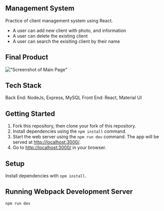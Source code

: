 ## Management System
Practice of client management system using React.
  - A user can add new client with photo, and information
  - A user can delete the existing client
  - A user can search the exisiting client by their name

## Final Product
!["Screenshot of Main Page"]()

## Tech Stack
Back End: NodeJs, Express, MySQL
Front End: React, Material UI

## Getting Started

1. Fork this repository, then clone your fork of this repository.
2. Install dependencies using the `npm install` command.
3. Start the web server using the `npm run dev` command. The app will be served at <http://localhost:3000/>.
4. Go to <http://localhost:3000/> in your browser.


## Setup

Install dependencies with `npm install`.

## Running Webpack Development Server

```sh
npm run dev
```
